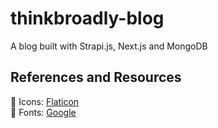 # thinkbroadly-blog
A blog built with Strapi.js, Next.js and MongoDB

## References and Resources
📌 Icons: [Flaticon](https://www.flaticon.com/)<br />
📌 Fonts: [Google](https://fonts.google.com/)
